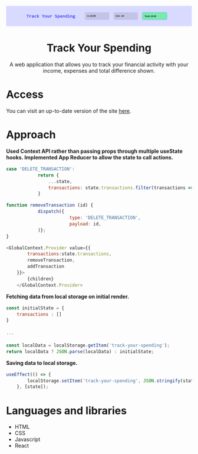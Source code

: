 <p align="center"><img width="900" src="https://github.com/ibahm/Track-Your-Spending/blob/main/banners/track-your-spending.png"></p> <h1 align="center">Track Your Spending</h1>
<p align="center">A web application that allows you to track your financial activity with your income, expenses and total difference shown.</p>

# Access
You can visit an up-to-date version of the site <a href="https://simplyfinance.netlify.app/">here</a>.

# Approach
**Used Context API rather than passing props through multiple useState hooks. Implemented App Reducer to allow the state to call actions.**

```react.js
case 'DELETE_TRANSACTION':
            return {
                ...state,
                transactions: state.transactions.filter(transactions => transactions.id !== action.payload)
            }
```
```react.js
function removeTransaction (id) {
            dispatch({
                        type: 'DELETE_TRANSACTION',
                        payload: id,
            )};
}
```

```react.js
<GlobalContext.Provider value={{
        transactions:state.transactions,
        removeTransaction,
        addTransaction
    }}>
        {children}
    </GlobalContext.Provider>
```
**Fetching data from local storage on initial render.**
```react.js
const initialState = {
    transactions : []
}

...

const localData = localStorage.getItem('track-your-spending');
return localData ? JSON.parse(localData) : initialState;
```
**Saving data to local storage.**
```react.js
useEffect(() => {
        localStorage.setItem('track-your-spending', JSON.stringify(state));
    }, [state]);
```
# Languages and libraries
- HTML
- CSS
- Javascript
- React
